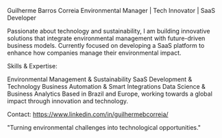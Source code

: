 Guilherme Barros Correia
Environmental Manager | Tech Innovator | SaaS Developer

Passionate about technology and sustainability, I am building innovative solutions that integrate environmental management with future-driven business models. Currently focused on developing a SaaS platform to enhance how companies manage their environmental impact.

Skills & Expertise:

Environmental Management & Sustainability
SaaS Development & Technology Business
Automation & Smart Integrations
Data Science & Business Analytics
Based in Brazil and Europe, working towards a global impact through innovation and technology.

Contact: https://www.linkedin.com/in/guilhermebcorreia/

"Turning environmental challenges into technological opportunities."
